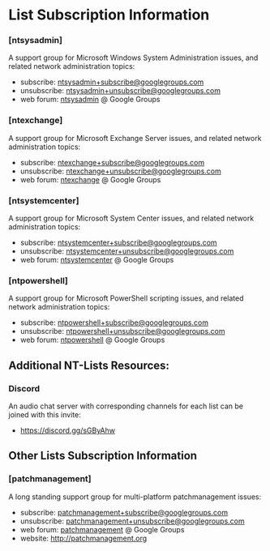 # List Subscription Information

### [ntsysadmin]
A support group for Microsoft Windows System Administration issues, and related network administration topics:
- subscribe: [ntsysadmin+subscribe@googlegroups.com](mailto:ntsysadmin+subscribe@googlegroups.com?subject=subscribe)
- unsubscribe: [ntsysadmin+unsubscribe@googlegroups.com](mailto:ntsysadmin+unsubscribe@googlegroups.com?subject=unsubscribe)
- web forum: [ntsysadmin](https://groups.google.com/d/forum/ntsysadmin) @ Google Groups

### [ntexchange]
A support group for Microsoft Exchange Server issues, and related network administration topics:
- subscribe: [ntexchange+subscribe@googlegroups.com](mailto:ntexchange+subscribe@googlegroups.com?subject=subscribe)
- unsubscribe: [ntexchange+unsubscribe@googlegroups.com](mailto:ntexchange+unsubscribe@googlegroups.com?subject=unsubscribe)
- web forum: [ntexchange](https://groups.google.com/d/forum/ntexchange) @ Google Groups

### [ntsystemcenter]
A support group for Microsoft System Center issues, and related network administration topics:
- subscribe: [ntsystemcenter+subscribe@googlegroups.com](mailto:ntsystemcenter+subscribe@googlegroups.com?subject=subscribe)
- unsubscribe: [ntsystemcenter+unsubscribe@googlegroups.com](mailto:ntsystemcenter+unsubscribe@googlegroups.com?subject=unsubscribe)
- web forum: [ntsystemcenter](https://groups.google.com/d/forum/ntsystemcenter) @ Google Groups

### [ntpowershell]
A support group for Microsoft PowerShell scripting issues, and related network administration topics:
- subscribe: [ntpowershell+subscribe@googlegroups.com](mailto:ntpowershell+subscribe@googlegroups.com?subject=subscribe)
- unsubscribe: [ntpowershell+unsubscribe@googlegroups.com](mailto:ntpowershell+unsubscribe@googlegroups.com?subject=unsubscribe)
- web forum: [ntpowershell](https://groups.google.com/d/forum/ntpowershell) @ Google Groups

## Additional NT-Lists Resources:

### Discord
An audio chat server with corresponding channels for each list can be joined with this invite:
- https://discord.gg/sGByAhw

## Other Lists Subscription Information

### [patchmanagement]

A long standing support group for multi-platform patchmanagement issues:
- subscribe: [patchmanagement+subscribe@googlegroups.com](mailto:patchmanagement+subscribe@googlegroups.com?subject=subscribe)
- unsubscribe: [patchmanagement+unsubscribe@googlegroups.com](mailto:patchmanagement+unsubscribe@googlegroups.com?subject=unsubscribe)
- web forum: [patchmanagement](https://groups.google.com/d/forum/patchmanagement) @ Google Groups
- website: http://patchmanagement.org
